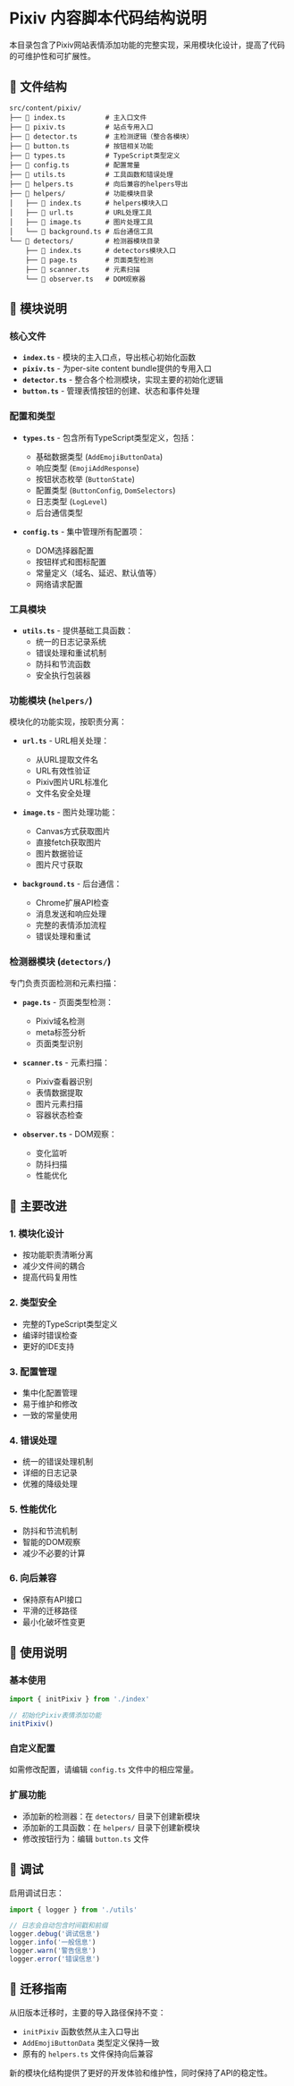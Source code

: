# Pixiv 内容脚本代码结构说明

本目录包含了Pixiv网站表情添加功能的完整实现，采用模块化设计，提高了代码的可维护性和可扩展性。

## 📁 文件结构

```
src/content/pixiv/
├── 📄 index.ts          # 主入口文件
├── 📄 pixiv.ts          # 站点专用入口
├── 📄 detector.ts       # 主检测逻辑（整合各模块）
├── 📄 button.ts         # 按钮相关功能
├── 📄 types.ts          # TypeScript类型定义
├── 📄 config.ts         # 配置常量
├── 📄 utils.ts          # 工具函数和错误处理
├── 📄 helpers.ts        # 向后兼容的helpers导出
├── 📂 helpers/          # 功能模块目录
│   ├── 📄 index.ts      # helpers模块入口
│   ├── 📄 url.ts        # URL处理工具
│   ├── 📄 image.ts      # 图片处理工具
│   └── 📄 background.ts # 后台通信工具
└── 📂 detectors/        # 检测器模块目录
    ├── 📄 index.ts      # detectors模块入口
    ├── 📄 page.ts       # 页面类型检测
    ├── 📄 scanner.ts    # 元素扫描
    └── 📄 observer.ts   # DOM观察器
```

## 🔧 模块说明

### 核心文件

- **`index.ts`** - 模块的主入口点，导出核心初始化函数
- **`pixiv.ts`** - 为per-site content bundle提供的专用入口
- **`detector.ts`** - 整合各个检测模块，实现主要的初始化逻辑
- **`button.ts`** - 管理表情按钮的创建、状态和事件处理

### 配置和类型

- **`types.ts`** - 包含所有TypeScript类型定义，包括：
  - 基础数据类型 (`AddEmojiButtonData`)
  - 响应类型 (`EmojiAddResponse`)
  - 按钮状态枚举 (`ButtonState`)
  - 配置类型 (`ButtonConfig`, `DomSelectors`)
  - 日志类型 (`LogLevel`)
  - 后台通信类型

- **`config.ts`** - 集中管理所有配置项：
  - DOM选择器配置
  - 按钮样式和图标配置
  - 常量定义（域名、延迟、默认值等）
  - 网络请求配置

### 工具模块

- **`utils.ts`** - 提供基础工具函数：
  - 统一的日志记录系统
  - 错误处理和重试机制
  - 防抖和节流函数
  - 安全执行包装器

### 功能模块 (`helpers/`)

模块化的功能实现，按职责分离：

- **`url.ts`** - URL相关处理：
  - 从URL提取文件名
  - URL有效性验证
  - Pixiv图片URL标准化
  - 文件名安全处理

- **`image.ts`** - 图片处理功能：
  - Canvas方式获取图片
  - 直接fetch获取图片
  - 图片数据验证
  - 图片尺寸获取

- **`background.ts`** - 后台通信：
  - Chrome扩展API检查
  - 消息发送和响应处理
  - 完整的表情添加流程
  - 错误处理和重试

### 检测器模块 (`detectors/`)

专门负责页面检测和元素扫描：

- **`page.ts`** - 页面类型检测：
  - Pixiv域名检测
  - meta标签分析
  - 页面类型识别

- **`scanner.ts`** - 元素扫描：
  - Pixiv查看器识别
  - 表情数据提取
  - 图片元素扫描
  - 容器状态检查

- **`observer.ts`** - DOM观察：
  - 变化监听
  - 防抖扫描
  - 性能优化

## 🚀 主要改进

### 1. 模块化设计

- 按功能职责清晰分离
- 减少文件间的耦合
- 提高代码复用性

### 2. 类型安全

- 完整的TypeScript类型定义
- 编译时错误检查
- 更好的IDE支持

### 3. 配置管理

- 集中化配置管理
- 易于维护和修改
- 一致的常量使用

### 4. 错误处理

- 统一的错误处理机制
- 详细的日志记录
- 优雅的降级处理

### 5. 性能优化

- 防抖和节流机制
- 智能的DOM观察
- 减少不必要的计算

### 6. 向后兼容

- 保持原有API接口
- 平滑的迁移路径
- 最小化破坏性变更

## 📝 使用说明

### 基本使用

```typescript
import { initPixiv } from './index'

// 初始化Pixiv表情添加功能
initPixiv()
```

### 自定义配置

如需修改配置，请编辑 `config.ts` 文件中的相应常量。

### 扩展功能

- 添加新的检测器：在 `detectors/` 目录下创建新模块
- 添加新的工具函数：在 `helpers/` 目录下创建新模块
- 修改按钮行为：编辑 `button.ts` 文件

## 🐛 调试

启用调试日志：

```typescript
import { logger } from './utils'

// 日志会自动包含时间戳和前缀
logger.debug('调试信息')
logger.info('一般信息')
logger.warn('警告信息')
logger.error('错误信息')
```

## 🔄 迁移指南

从旧版本迁移时，主要的导入路径保持不变：

- `initPixiv` 函数依然从主入口导出
- `AddEmojiButtonData` 类型定义保持一致
- 原有的 `helpers.ts` 文件保持向后兼容

新的模块化结构提供了更好的开发体验和维护性，同时保持了API的稳定性。
